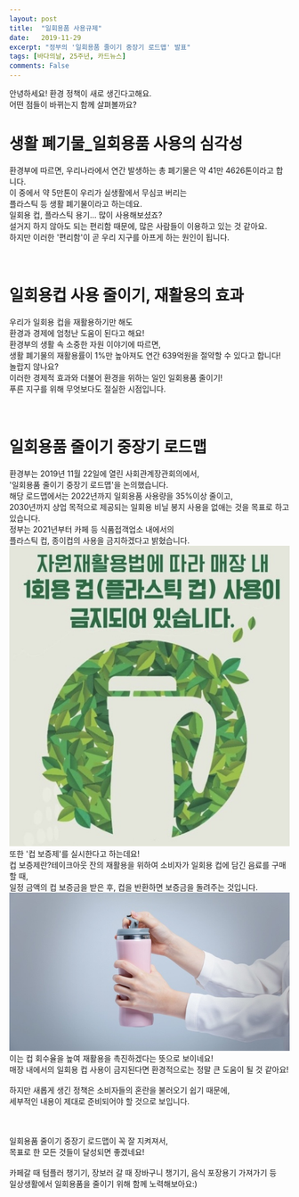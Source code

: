 ```yaml
---
layout: post
title:  "일회용품 사용규제"
date:   2019-11-29
excerpt: "정부의 '일회용품 줄이기 중장기 로드맵' 발표"
tags: [바다의날, 25주년, 카드뉴스]
comments: False
---
```

안녕하세요! 환경 정책이 새로 생긴다고해요.<br>
어떤 점들이 바뀌는지 함께 살펴볼까요? 

# 생활 폐기물_일회용품 사용의 심각성
환경부에 따르면, 우리나라에서 연간 발생하는 총 폐기물은 약 41만 4626톤이라고 합니다.<br>
이 중에서 약 5만톤이 우리가 실생활에서 무심코 버리는<br>
플라스틱 등 생활 폐기물이라고 하는데요.<br>
일회용 컵, 플라스틱 용기... 많이 사용해보셨죠?<br>
설거지 하지 않아도 되는 편리함 때문에, 많은 사람들이 이용하고 있는 것 같아요.<br>
하지만 이러한 '편리함'이 곧 우리 지구를 아프게 하는 원인이 됩니다.<br>
<br>
<br>
# 일회용컵 사용 줄이기, 재활용의 효과
우리가 일회용 컵을 재활용하기만 해도<br>
환경과 경제에 엄청난 도움이 된다고 해요!<br>
환경부의 생활 속 소중한 자원 이야기에 따르면,<br>
생활 폐기물의 재활용률이 1%만 높아져도 연간 639억원을 절약할 수 있다고 합니다!<br>
놀랍지 않나요?<br>
이러한 경제적 효과와 더불어 환경을 위하는 일인 일회용품 줄이기!<br>
푸른 지구를 위해 무엇보다도 절실한 시점입니다.<br>
<br>
<br>

# 일회용품 줄이기 중장기 로드맵
환경부는 2019년 11월 22일에 열린 사회관계장관회의에서,<br>
'일회용품 줄이기 중장기 로드맵'을 논의했습니다.<br>
해당 로드맵에서는 2022년까지 일회용품 사용량을 35%이상 줄이고,<br>
2030년까지 상업 목적으로 제공되는 일회용 비닐 봉지 사용을 없애는 것을 목표로 하고 있습니다.<br>
정부는 2021년부터 카페 등 식품접객업소 내에서의<br>
플라스틱 컵, 종이컵의 사용을 금지하겠다고 밝혔습니다.<br>
<img src="/assets/img/로드맵.jpg"><br>
또한 '컵 보증제'를 실시한다고 하는데요!<br>
컵 보증제란?테이크아웃 잔의 재활용을 위하여 소비자가 일회용 컵에 담긴 음료를 구매할 때,<br>
일정 금액의 컵 보증금을 받은 후, 컵을 반환하면 보증금을 돌려주는 것입니다.<br>
<img src="/assets/img/텀블러.jpg"><br>
이는 컵 회수율을 높여 재활용을 촉진하겠다는 뜻으로 보이네요!<br>
매장 내에서의 일회용 컵 사용이 금지된다면 환경적으로는 정말 큰 도움이 될 것 같아요!<br>
<br>
하지만 새롭게 생긴 정책은 소비자들의 혼란을 불러오기 쉽기 때문에,<br>
세부적인 내용이 제대로 준비되어야 할 것으로 보입니다.<br>
<br>
<br>
<br>
일회용품 줄이기 중장기 로드맵이 꼭 잘 지켜져서,<br>
목표로 한 모든 것들이 달성되면 좋겠네요!<br>
<br>
카페갈 때 텀플러 챙기기, 장보러 갈 때 장바구니 챙기기, 음식 포장용기 가져가기 등<br>일상생활에서 일회용품을 줄이기 위해 함께 노력해보아요:)
